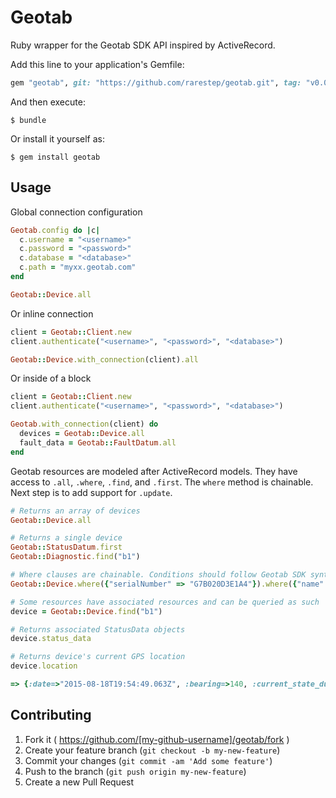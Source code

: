 # Geotab

Ruby wrapper for the Geotab SDK API inspired by ActiveRecord.

Add this line to your application's Gemfile:

```ruby
gem "geotab", git: "https://github.com/rarestep/geotab.git", tag: "v0.0.1"
```

And then execute:

    $ bundle

Or install it yourself as:

    $ gem install geotab

## Usage
Global connection configuration

```ruby
Geotab.config do |c|
  c.username = "<username>"
  c.password = "<password>"
  c.database = "<database>"
  c.path = "myxx.geotab.com"
end

Geotab::Device.all
```

Or inline connection

```ruby
client = Geotab::Client.new
client.authenticate("<username>", "<password>", "<database>")

Geotab::Device.with_connection(client).all
```

Or inside of a block

```ruby
client = Geotab::Client.new
client.authenticate("<username>", "<password>", "<database>")

Geotab.with_connection(client) do
  devices = Geotab::Device.all
  fault_data = Geotab::FaultDatum.all
end
```

Geotab resources are modeled after ActiveRecord models. They have access to `.all`, `.where`, `.find`, and `.first`. The `where` method is chainable. Next step is to add support for `.update`.

```ruby
# Returns an array of devices
Geotab::Device.all

# Returns a single device
Geotab::StatusDatum.first
Geotab::Diagnostic.find("b1")

# Where clauses are chainable. Conditions should follow Geotab SDK syntax
Geotab::Device.where({"serialNumber" => "G7B020D3E1A4"}).where({"name" => "07 BMW 335i"}).first

# Some resources have associated resources and can be queried as such
device = Geotab::Device.find("b1")

# Returns associated StatusData objects
device.status_data

# Returns device's current GPS location
device.location

=> {:date=>"2015-08-18T19:54:49.063Z", :bearing=>140, :current_state_duration=>"06:04:46.063", :is_device_communicating=>true, :is_driving=>false, :latitude=>33.511528, :longitude=>-86.8136673, :speed=>0.0}

```

## Contributing

1. Fork it ( https://github.com/[my-github-username]/geotab/fork )
2. Create your feature branch (`git checkout -b my-new-feature`)
3. Commit your changes (`git commit -am 'Add some feature'`)
4. Push to the branch (`git push origin my-new-feature`)
5. Create a new Pull Request
